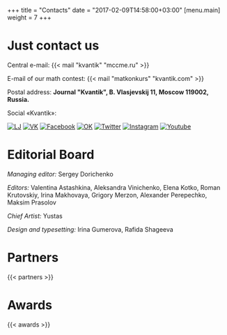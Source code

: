 +++
title = "Contacts"
date = "2017-02-09T14:58:00+03:00"
[menu.main]
  weight = 7
+++


# Just contact us

Central e-mail: {{< mail "kvantik" "mccme.ru" >}} 

E-mail of our math contest: {{< mail "matkonkurs" "kvantik.com" >}} 

Postal address: **Journal "Kvantik", B. Vlasjevskij 11, Moscow 119002, Russia.**


Social «Kvantik»: 

[![LJ](/img/social/lj_h.png "Живой журнал")](http://kvantik12.livejournal.com/)
[![VK](/img/social/vk_h.png "ВКонтакте")](http://vk.com/kvantik12)
[![Facebook](/img/social/fb_h.png "Фейсбук")](http://facebook.com/kvantik12)
[![OK](/img/social/ok_h.png "Одноклассники")](http://ok.ru/kvantik12)
[![Twitter](/img/social/tw_h.png "Твиттер")](http://twitter.com/kvantik_journal)
[![Instagram](/img/social/ig_h.png "Инстаграм")](http://instagram.com/kvantik12/)
[![Youtube](/img/social/yt_h.png "Ютуб")](http://www.youtube.com/user/kvantik12)

# Editorial Board
*Managing editor:* Sergey Dorichenko

*Editors:* Valentina Astashkina, Aleksandra Vinichenko, Elena Kotko, Roman Krutovskiy, Irina Makhovaya, Grigory Merzon, Alexander Perepechko, Maksim Prasolov

*Сhief Artist:* Yustas

*Design and typesetting:* Irina Gumerova, Rafida Shageeva  

# Partners

{{< partners >}}

# Awards

{{< awards >}}

